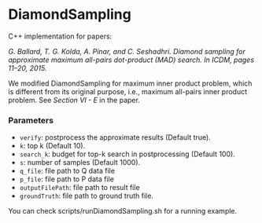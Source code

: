 # DiamondSampling

C++ implementation for papers: 

*G. Ballard, T. G. Kolda, A. Pinar, and C. Seshadhri. Diamond sampling for approximate maximum all-pairs dot-product (MAD) search. In ICDM, pages 11–20, 2015.*

We modified DiamondSampling for maximum inner product problem, which is different from its original purpose, i.e., maximum all-pairs inner product problem. See *Section VI - E* in the paper.
### Parameters
- `verify`: postprocess the approximate results (Default true).
- `k`: top k (Default 10).
- `search_k`: budget for top-k search in postprocessing (Default 100).
- `s`: number of samples (Default 1000).
- `q_file`: file path to Q data file
- `p_file`: file path to P data file
- `outputFilePath`: file path to result file
- `groundTruth`: file path to ground truth file.


You can check scripts/runDiamondSampling.sh for a running example.